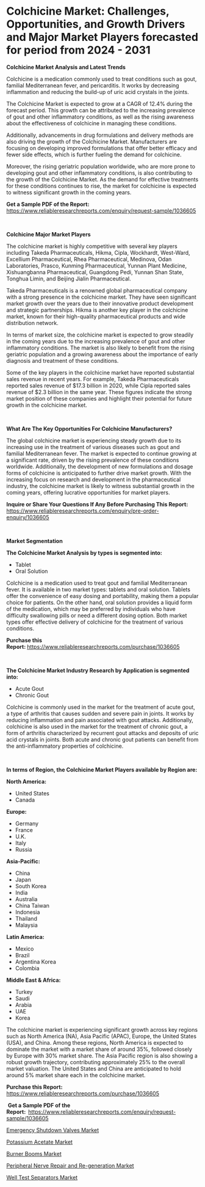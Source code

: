 <p><h1>Colchicine Market: Challenges, Opportunities, and Growth Drivers and Major Market Players forecasted for period from 2024 - 2031</h1></p><p><strong>Colchicine Market Analysis and Latest Trends</strong></p>
<p><p>Colchicine is a medication commonly used to treat conditions such as gout, familial Mediterranean fever, and pericarditis. It works by decreasing inflammation and reducing the build-up of uric acid crystals in the joints.</p><p>The Colchicine Market is expected to grow at a CAGR of 12.4% during the forecast period. This growth can be attributed to the increasing prevalence of gout and other inflammatory conditions, as well as the rising awareness about the effectiveness of colchicine in managing these conditions.</p><p>Additionally, advancements in drug formulations and delivery methods are also driving the growth of the Colchicine Market. Manufacturers are focusing on developing improved formulations that offer better efficacy and fewer side effects, which is further fueling the demand for colchicine.</p><p>Moreover, the rising geriatric population worldwide, who are more prone to developing gout and other inflammatory conditions, is also contributing to the growth of the Colchicine Market. As the demand for effective treatments for these conditions continues to rise, the market for colchicine is expected to witness significant growth in the coming years.</p></p>
<p><strong>Get a Sample PDF of the Report:&nbsp;</strong> <a href="https://www.reliableresearchreports.com/enquiry/request-sample/1036605">https://www.reliableresearchreports.com/enquiry/request-sample/1036605</a></p>
<p>&nbsp;</p>
<p><strong>Colchicine Major Market Players</strong></p>
<p><p>The colchicine market is highly competitive with several key players including Takeda Pharmaceuticals, Hikma, Cipla, Wockhardt, West-Ward, Excellium Pharmaceutical, Rhea Pharmaceutical, Medinova, Odan Laboratories, Prasco, Kunming Pharmaceutical, Yunnan Plant Medicine, Xishuangbanna Pharmaceutical, Guangdong Pedi, Yunnan Shan State, Tonghua Limin, and Beijing Jialin Pharmaceutical.</p><p>Takeda Pharmaceuticals is a renowned global pharmaceutical company with a strong presence in the colchicine market. They have seen significant market growth over the years due to their innovative product development and strategic partnerships. Hikma is another key player in the colchicine market, known for their high-quality pharmaceutical products and wide distribution network.</p><p>In terms of market size, the colchicine market is expected to grow steadily in the coming years due to the increasing prevalence of gout and other inflammatory conditions. The market is also likely to benefit from the rising geriatric population and a growing awareness about the importance of early diagnosis and treatment of these conditions.</p><p>Some of the key players in the colchicine market have reported substantial sales revenue in recent years. For example, Takeda Pharmaceuticals reported sales revenue of $17.3 billion in 2020, while Cipla reported sales revenue of $2.3 billion in the same year. These figures indicate the strong market position of these companies and highlight their potential for future growth in the colchicine market.</p></p>
<p>&nbsp;</p>
<p><strong>What Are The Key Opportunities For Colchicine Manufacturers?</strong></p>
<p><p>The global colchicine market is experiencing steady growth due to its increasing use in the treatment of various diseases such as gout and familial Mediterranean fever. The market is expected to continue growing at a significant rate, driven by the rising prevalence of these conditions worldwide. Additionally, the development of new formulations and dosage forms of colchicine is anticipated to further drive market growth. With the increasing focus on research and development in the pharmaceutical industry, the colchicine market is likely to witness substantial growth in the coming years, offering lucrative opportunities for market players.</p></p>
<p><strong>Inquire or Share Your Questions If Any Before Purchasing This Report:</strong> <a href="https://www.reliableresearchreports.com/enquiry/pre-order-enquiry/1036605">https://www.reliableresearchreports.com/enquiry/pre-order-enquiry/1036605</a></p>
<p>&nbsp;</p>
<p><strong>Market Segmentation</strong></p>
<p><strong>The Colchicine Market Analysis by types is segmented into:</strong></p>
<p><ul><li>Tablet</li><li>Oral Solution</li></ul></p>
<p><p>Colchicine is a medication used to treat gout and familial Mediterranean fever. It is available in two market types: tablets and oral solution. Tablets offer the convenience of easy dosing and portability, making them a popular choice for patients. On the other hand, oral solution provides a liquid form of the medication, which may be preferred by individuals who have difficulty swallowing pills or need a different dosing option. Both market types offer effective delivery of colchicine for the treatment of various conditions.</p></p>
<p><strong>Purchase this Report:&nbsp;</strong><a href="https://www.reliableresearchreports.com/purchase/1036605">https://www.reliableresearchreports.com/purchase/1036605</a></p>
<p>&nbsp;</p>
<p><strong>The Colchicine Market Industry Research by Application is segmented into:</strong></p>
<p><ul><li>Acute Gout</li><li>Chronic Gout</li></ul></p>
<p><p>Colchicine is commonly used in the market for the treatment of acute gout, a type of arthritis that causes sudden and severe pain in joints. It works by reducing inflammation and pain associated with gout attacks. Additionally, colchicine is also used in the market for the treatment of chronic gout, a form of arthritis characterized by recurrent gout attacks and deposits of uric acid crystals in joints. Both acute and chronic gout patients can benefit from the anti-inflammatory properties of colchicine.</p></p>
<p>&nbsp;</p>
<p><strong>In terms of Region, the Colchicine Market Players available by Region are:</strong></p>
<p>
    <p> <strong> North America: </strong>
        <ul>
            <li>United States</li>
            <li>Canada</li>
        </ul>
        </p> 
    <p> <strong> Europe: </strong>
        <ul>
            <li>Germany</li>
            <li>France</li>
            <li>U.K.</li>
            <li>Italy</li>
            <li>Russia</li>
        </ul>
        </p> 
    <p> <strong> Asia-Pacific: </strong>
        <ul>
            <li>China</li>
            <li>Japan</li>
            <li>South Korea</li>
            <li>India</li>
            <li>Australia</li>
            <li>China Taiwan</li>
            <li>Indonesia</li>
            <li>Thailand</li>
            <li>Malaysia</li>
        </ul>
        </p> 
    <p> <strong> Latin America: </strong>
        <ul>
            <li>Mexico</li>
            <li>Brazil</li>
            <li>Argentina Korea</li>
            <li>Colombia</li>
        </ul>
        </p> 
    <p> <strong> Middle East & Africa: </strong>
        <ul>
            <li>Turkey</li>
            <li>Saudi</li>
            <li>Arabia</li>
            <li>UAE</li>
            <li>Korea</li>
        </ul>
    </p>
    </p>
<p><p>The colchicine market is experiencing significant growth across key regions such as North America (NA), Asia Pacific (APAC), Europe, the United States (USA), and China. Among these regions, North America is expected to dominate the market with a market share of around 35%, followed closely by Europe with 30% market share. The Asia Pacific region is also showing a robust growth trajectory, contributing approximately 25% to the overall market valuation. The United States and China are anticipated to hold around 5% market share each in the colchicine market.</p></p>
<p><strong>Purchase this Report: </strong><a href="https://www.reliableresearchreports.com/purchase/1036605">https://www.reliableresearchreports.com/purchase/1036605</a></p>
<p>&nbsp;<strong>Get a Sample PDF of the Report:&nbsp;&nbsp;</strong><a href="https://www.reliableresearchreports.com/enquiry/request-sample/1036605">https://www.reliableresearchreports.com/enquiry/request-sample/1036605</a></p>
<p><strong></strong></p>
<p><p><a href="https://medium.com/@lomawitting/emergency-shutdown-valves-market-size-reveals-the-best-marketing-channels-in-global-industry-acb6d1bbcb4d">Emergency Shutdown Valves Market</a></p><p><a href="https://github.com/laholand/Market-Research-Report-List-1/blob/main/potassium-acetate-market.md">Potassium Acetate Market</a></p><p><a href="https://medium.com/@lomawitting/burner-booms-market-trends-forecast-and-competitive-analysis-to-2031-df140123195a">Burner Booms Market</a></p><p><a href="https://github.com/aliciawhite5576/Market-Research-Report-List-3/blob/main/peripheral-nerve-repair-and-re-generation-market.md">Peripheral Nerve Repair and Re-generation Market</a></p><p><a href="https://medium.com/@lomawitting/well-test-separators-market-report-reveals-the-latest-trends-and-growth-opportunities-of-this-ea7cdac21a97">Well Test Separators Market</a></p></p>